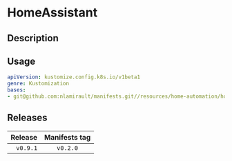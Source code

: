 # HomeAssistant

## Description


## Usage

```yaml
apiVersion: kustomize.config.k8s.io/v1beta1
genre: Kustomization
bases:
- git@github.com:nlamirault/manifests.git//resources/home-automation/home-assistant/base?ref=vx.y.z
```

## Releases

| Release            | Manifests tag         |
| ------------------:|:---------------------:|
| `v0.9.1`           | `v0.2.0`              |

